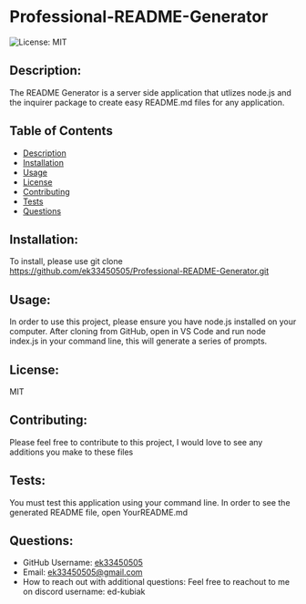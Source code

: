 # Professional-README-Generator
  
  ![License: MIT](https://img.shields.io/badge/License-MIT-yellow.svg)

  ## Description:
  The README Generator is a server side application that utlizes node.js and the inquirer package to create easy README.md files for any application.

  ## Table of Contents
  - [Description](#description)
  - [Installation](#installation)
  - [Usage](#usage)
  - [License](#lisence)
  - [Contributing](#contributing)
  - [Tests](#tests)
  - [Questions](#questions)

  ## Installation:
  To install, please use git clone https://github.com/ek33450505/Professional-README-Generator.git 

  ## Usage:
  In order to use this project, please ensure you have node.js installed on your computer. After cloning from GitHub, open in VS Code and run node index.js in your command line, this will generate a series of prompts.

  ## License:
  MIT

  ## Contributing:
  Please feel free to contribute to this project, I would love to see any additions you make to these files

  ## Tests:
  You must test this application using your command line. In order to see the generated README file, open YourREADME.md 

  ## Questions:
  - GitHub Username: [ek33450505](https://github.com/ek33450505)
  - Email: ek33450505@gmail.com
  - How to reach out with additional questions: Feel free to reachout to me on discord username: ed-kubiak